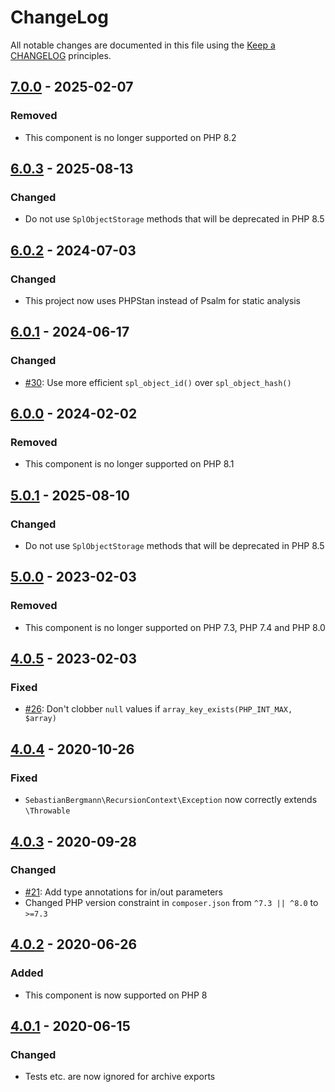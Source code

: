 # ChangeLog

All notable changes are documented in this file using the [Keep a CHANGELOG](https://keepachangelog.com/) principles.

## [7.0.0] - 2025-02-07

### Removed

* This component is no longer supported on PHP 8.2

## [6.0.3] - 2025-08-13

### Changed

* Do not use `SplObjectStorage` methods that will be deprecated in PHP 8.5

## [6.0.2] - 2024-07-03

### Changed

* This project now uses PHPStan instead of Psalm for static analysis

## [6.0.1] - 2024-06-17

### Changed

* [#30](https://github.com/sebastianbergmann/recursion-context/pull/30): Use more efficient `spl_object_id()` over `spl_object_hash()`

## [6.0.0] - 2024-02-02

### Removed

* This component is no longer supported on PHP 8.1

## [5.0.1] - 2025-08-10

### Changed

* Do not use `SplObjectStorage` methods that will be deprecated in PHP 8.5

## [5.0.0] - 2023-02-03

### Removed

* This component is no longer supported on PHP 7.3, PHP 7.4 and PHP 8.0

## [4.0.5] - 2023-02-03

### Fixed

* [#26](https://github.com/sebastianbergmann/recursion-context/pull/26): Don't clobber `null` values if `array_key_exists(PHP_INT_MAX, $array)`

## [4.0.4] - 2020-10-26

### Fixed

* `SebastianBergmann\RecursionContext\Exception` now correctly extends `\Throwable`

## [4.0.3] - 2020-09-28

### Changed

* [#21](https://github.com/sebastianbergmann/recursion-context/pull/21): Add type annotations for in/out parameters
* Changed PHP version constraint in `composer.json` from `^7.3 || ^8.0` to `>=7.3`

## [4.0.2] - 2020-06-26

### Added

* This component is now supported on PHP 8

## [4.0.1] - 2020-06-15

### Changed

* Tests etc. are now ignored for archive exports

[7.0.0]: https://github.com/sebastianbergmann/recursion-context/compare/6.0...7.0.0
[6.0.3]: https://github.com/sebastianbergmann/recursion-context/compare/6.0.2...6.0.3
[6.0.2]: https://github.com/sebastianbergmann/recursion-context/compare/6.0.1...6.0.2
[6.0.1]: https://github.com/sebastianbergmann/recursion-context/compare/6.0.0...6.0.1
[6.0.0]: https://github.com/sebastianbergmann/recursion-context/compare/5.0...6.0.0
[5.0.1]: https://github.com/sebastianbergmann/recursion-context/compare/5.0.0...5.0.1
[5.0.0]: https://github.com/sebastianbergmann/recursion-context/compare/4.0.5...5.0.0
[4.0.5]: https://github.com/sebastianbergmann/recursion-context/compare/4.0.4...4.0.5
[4.0.4]: https://github.com/sebastianbergmann/recursion-context/compare/4.0.3...4.0.4
[4.0.3]: https://github.com/sebastianbergmann/recursion-context/compare/4.0.2...4.0.3
[4.0.2]: https://github.com/sebastianbergmann/recursion-context/compare/4.0.1...4.0.2
[4.0.1]: https://github.com/sebastianbergmann/recursion-context/compare/4.0.0...4.0.1
